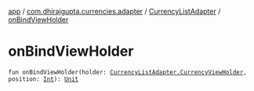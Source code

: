 [app](../../index.md) / [com.dhirajgupta.currencies.adapter](../index.md) / [CurrencyListAdapter](index.md) / [onBindViewHolder](./on-bind-view-holder.md)

# onBindViewHolder

`fun onBindViewHolder(holder: `[`CurrencyListAdapter.CurrencyViewHolder`](-currency-view-holder/index.md)`, position: `[`Int`](https://kotlinlang.org/api/latest/jvm/stdlib/kotlin/-int/index.html)`): `[`Unit`](https://kotlinlang.org/api/latest/jvm/stdlib/kotlin/-unit/index.html)